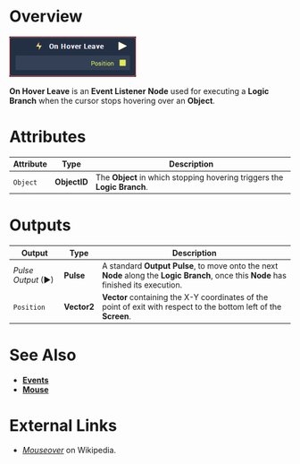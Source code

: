 # Overview

![The On Hover Leave Node.](../../../.gitbook/assets/node-on-hover-leave.png)

**On Hover Leave** is an **Event Listener** **Node** used for executing a **Logic Branch** when the cursor stops hovering over an **Object**.

# Attributes

|Attribute|Type|Description|
|---|---|---|
| `Object` | **ObjectID** | The **Object** in which stopping hovering triggers the **Logic Branch**.|

# Outputs

|Output|Type|Description|
|---|---|---|
|*Pulse Output* (►)|**Pulse**|A standard **Output Pulse**, to move onto the next **Node** along the **Logic Branch**, once this **Node** has finished its execution.|
| `Position` | **Vector2** | **Vector** containing the X-Y coordinates of the point of exit with respect to the bottom left of the **Screen**. |

# See Also

* [**Events**](../README.md)
* [**Mouse**](README.md)

# External Links

* [_Mouseover_](https://en.wikipedia.org/wiki/Mouseover) on Wikipedia.

